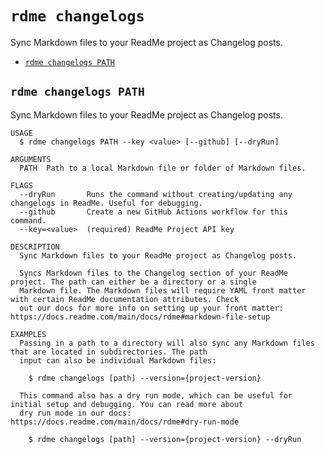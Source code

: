 `rdme changelogs`
=================

Sync Markdown files to your ReadMe project as Changelog posts.

* [`rdme changelogs PATH`](#rdme-changelogs-path)

## `rdme changelogs PATH`

Sync Markdown files to your ReadMe project as Changelog posts.

```
USAGE
  $ rdme changelogs PATH --key <value> [--github] [--dryRun]

ARGUMENTS
  PATH  Path to a local Markdown file or folder of Markdown files.

FLAGS
  --dryRun       Runs the command without creating/updating any changelogs in ReadMe. Useful for debugging.
  --github       Create a new GitHub Actions workflow for this command.
  --key=<value>  (required) ReadMe Project API key

DESCRIPTION
  Sync Markdown files to your ReadMe project as Changelog posts.

  Syncs Markdown files to the Changelog section of your ReadMe project. The path can either be a directory or a single
  Markdown file. The Markdown files will require YAML front matter with certain ReadMe documentation attributes. Check
  out our docs for more info on setting up your front matter: https://docs.readme.com/main/docs/rdme#markdown-file-setup

EXAMPLES
  Passing in a path to a directory will also sync any Markdown files that are located in subdirectories. The path
  input can also be individual Markdown files:

    $ rdme changelogs [path] --version={project-version}

  This command also has a dry run mode, which can be useful for initial setup and debugging. You can read more about
  dry run mode in our docs: https://docs.readme.com/main/docs/rdme#dry-run-mode

    $ rdme changelogs [path] --version={project-version} --dryRun
```
